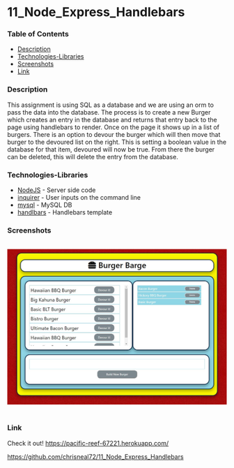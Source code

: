 # 11_Node_Express_Handlebars

### Table of Contents
- [Description](#Description)
- [Technologies-Libraries](#Technologies-Libraries)
- [Screenshots](#Screenshots)
- [Link](#Link)
​
### Description
This assignment is using SQL as a database and we are using an orm to pass the data into the database. The process is to create a new Burger which creates an entry in the database and returns that entry back to the page using handlebars to render. Once on the page it shows up in a list of burgers. There is an option to devour the burger which will then move that burger to the devoured list on the right. This is setting a boolean value in the database for that item, devoured will now be true. From there the burger can be deleted, this will delete the entry from the database.

### Technologies-Libraries
- [NodeJS](https://nodejs.dev/) - Server side code
- [inquirer](https://www.npmjs.com/search?q=inquirer) - User inputs on the command line
- [mysql](https://www.mysql.com/) - MySQL DB
- [handlbars](http://handlebarsjs.com/) - Handlebars template
​
### Screenshots
​
![Image](public/assets/images/bb.jpg)
​
### Link
Check it out! 
https://pacific-reef-67221.herokuapp.com/

https://github.com/chrisneal72/11_Node_Express_Handlebars
